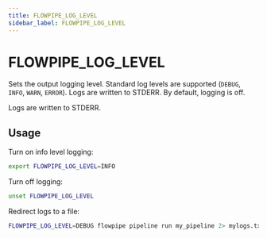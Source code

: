 ```yaml
---
title: FLOWPIPE_LOG_LEVEL
sidebar_label: FLOWPIPE_LOG_LEVEL
---
```

# FLOWPIPE_LOG_LEVEL
Sets the output logging level.  Standard log levels are supported (`DEBUG`, `INFO`, `WARN`, `ERROR`). Logs are written to STDERR.  By default, logging is off.

Logs are written to STDERR.

## Usage 

Turn on info level logging:
```bash
export FLOWPIPE_LOG_LEVEL=INFO
```

Turn off logging:

```bash
unset FLOWPIPE_LOG_LEVEL
```

Redirect logs to a file:
```bash
FLOWPIPE_LOG_LEVEL=DEBUG flowpipe pipeline run my_pipeline 2> mylogs.txt
```